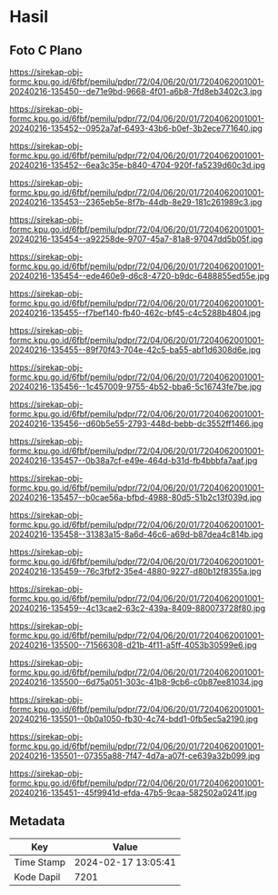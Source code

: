 # Hasil

## Foto C Plano

https://sirekap-obj-formc.kpu.go.id/6fbf/pemilu/pdpr/72/04/06/20/01/7204062001001-20240216-135450--de71e9bd-9668-4f01-a6b8-7fd8eb3402c3.jpg

https://sirekap-obj-formc.kpu.go.id/6fbf/pemilu/pdpr/72/04/06/20/01/7204062001001-20240216-135452--0952a7af-6493-43b6-b0ef-3b2ece771640.jpg

https://sirekap-obj-formc.kpu.go.id/6fbf/pemilu/pdpr/72/04/06/20/01/7204062001001-20240216-135452--6ea3c35e-b840-4704-920f-fa5239d60c3d.jpg

https://sirekap-obj-formc.kpu.go.id/6fbf/pemilu/pdpr/72/04/06/20/01/7204062001001-20240216-135453--2365eb5e-8f7b-44db-8e29-181c261989c3.jpg

https://sirekap-obj-formc.kpu.go.id/6fbf/pemilu/pdpr/72/04/06/20/01/7204062001001-20240216-135454--a92258de-9707-45a7-81a8-97047dd5b05f.jpg

https://sirekap-obj-formc.kpu.go.id/6fbf/pemilu/pdpr/72/04/06/20/01/7204062001001-20240216-135454--ede460e9-d6c8-4720-b9dc-6488855ed55e.jpg

https://sirekap-obj-formc.kpu.go.id/6fbf/pemilu/pdpr/72/04/06/20/01/7204062001001-20240216-135455--f7bef140-fb40-462c-bf45-c4c5288b4804.jpg

https://sirekap-obj-formc.kpu.go.id/6fbf/pemilu/pdpr/72/04/06/20/01/7204062001001-20240216-135455--89f70f43-704e-42c5-ba55-abf1d6308d6e.jpg

https://sirekap-obj-formc.kpu.go.id/6fbf/pemilu/pdpr/72/04/06/20/01/7204062001001-20240216-135456--1c457009-9755-4b52-bba6-5c16743fe7be.jpg

https://sirekap-obj-formc.kpu.go.id/6fbf/pemilu/pdpr/72/04/06/20/01/7204062001001-20240216-135456--d60b5e55-2793-448d-bebb-dc3552ff1466.jpg

https://sirekap-obj-formc.kpu.go.id/6fbf/pemilu/pdpr/72/04/06/20/01/7204062001001-20240216-135457--0b38a7cf-e49e-464d-b31d-fb4bbbfa7aaf.jpg

https://sirekap-obj-formc.kpu.go.id/6fbf/pemilu/pdpr/72/04/06/20/01/7204062001001-20240216-135457--b0cae56a-bfbd-4988-80d5-51b2c13f039d.jpg

https://sirekap-obj-formc.kpu.go.id/6fbf/pemilu/pdpr/72/04/06/20/01/7204062001001-20240216-135458--31383a15-8a6d-46c6-a69d-b87dea4c814b.jpg

https://sirekap-obj-formc.kpu.go.id/6fbf/pemilu/pdpr/72/04/06/20/01/7204062001001-20240216-135459--76c3fbf2-35e4-4880-9227-d80b12f8355a.jpg

https://sirekap-obj-formc.kpu.go.id/6fbf/pemilu/pdpr/72/04/06/20/01/7204062001001-20240216-135459--4c13cae2-63c2-439a-8409-880073728f80.jpg

https://sirekap-obj-formc.kpu.go.id/6fbf/pemilu/pdpr/72/04/06/20/01/7204062001001-20240216-135500--71566308-d21b-4f11-a5ff-4053b30599e6.jpg

https://sirekap-obj-formc.kpu.go.id/6fbf/pemilu/pdpr/72/04/06/20/01/7204062001001-20240216-135500--6d75a051-303c-41b8-9cb6-c0b87ee81034.jpg

https://sirekap-obj-formc.kpu.go.id/6fbf/pemilu/pdpr/72/04/06/20/01/7204062001001-20240216-135501--0b0a1050-fb30-4c74-bdd1-0fb5ec5a2190.jpg

https://sirekap-obj-formc.kpu.go.id/6fbf/pemilu/pdpr/72/04/06/20/01/7204062001001-20240216-135501--07355a88-7f47-4d7a-a07f-ce639a32b099.jpg

https://sirekap-obj-formc.kpu.go.id/6fbf/pemilu/pdpr/72/04/06/20/01/7204062001001-20240216-135451--45f9941d-efda-47b5-9caa-582502a0241f.jpg


## Metadata

| Key        | Value               |
| ---------- | ------------------- |
| Time Stamp | 2024-02-17 13:05:41 |
| Kode Dapil | 7201                |



